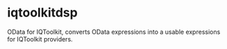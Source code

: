 # iqtoolkitdsp
OData for IQToolkit, converts OData expressions into a usable expressions for IQToolkit providers.
